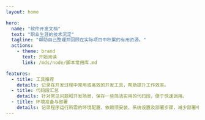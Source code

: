 ```yaml
---
layout: home

hero:
  name: "软件开发文档"
  text: "职业生涯的技术沉淀"
  tagline: "帮助自己整理并回顾在实际项目中积累的有用资源。"
  actions:
    - theme: brand
      text: 开始阅读
      link: /mds/node/脚本常用库.md

features:
  - title: 工具推荐
    details: 记录在开发过程中常用或高效的开发工具，帮助提升工作效率。
  - title: 代码段汇总
    details: 针对常见问题和开发场景，保存一些简洁实用的代码段，便于快速调用。
  - title: 环境准备与部署
    details: 记录程序运行所需的环境配置、依赖项安装、系统设置及部署步骤，减少部署中的错误和遗漏。
---
```


